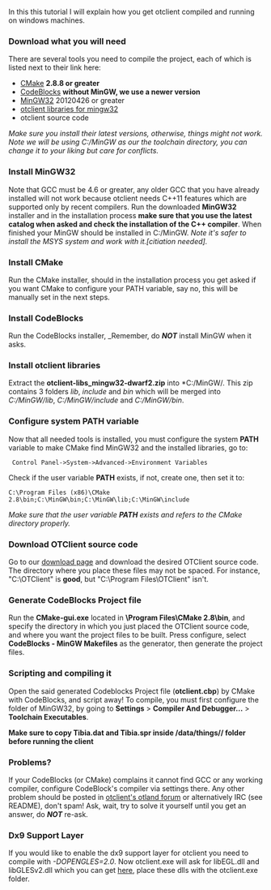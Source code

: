 In this this tutorial I will explain how you get otclient compiled and running on windows machines.

### Download what you will need

There are several tools you need to compile the project, each of which is listed next to their link here:

* [CMake](http://www.cmake.org/cmake/resources/software.html) **2.8.8 or greater**
* [CodeBlocks](http://www.codeblocks.org/downloads/26) **without MinGW, we use a newer version**
* [MinGW32](http://sourceforge.net/projects/mingw/files/Installer/mingw-get-inst/) 20120426 or greater
* [otclient libraries for mingw32](https://www.dropbox.com/sh/se1okacemoqzjve/UAkRCiGXXR/otclient-libs_mingw32-dwarf2.zip)
* otclient source code

_Make sure you install their latest versions, otherwise, things might not work._
_Note we will be using C:/MinGW as our the toolchain directory, you can change it to your liking but care for conflicts._

### Install MinGW32
Note that GCC must be 4.6 or greater, any older GCC that you have already installed will not work because otclient needs C++11 features which are supported only by recent compilers. Run the downloaded **MinGW32** installer and in the installation process **make sure that you use the latest catalog when asked and check the installation of the C++ compiler**. When finished your MinGW should be installed in C:/MinGW.
_Note it's safer to install the MSYS system and work with it.[citiation needed]._

### Install CMake
Run the CMake installer, should in the installation process you get asked if you want CMake to configure your PATH variable, say no, this will be manually set in the next steps.

### Install CodeBlocks
Run the CodeBlocks installer, _Remember, do ***NOT*** install MinGW when it asks.

### Install otclient libraries
Extract the **otclient-libs_mingw32-dwarf2.zip** into *C:/MinGW/. This zip contains 3 folders *lib*, *include* and *bin* which will be merged into *C:/MinGW/lib*, *C:/MinGW/include* and *C:/MinGW/bin*.

### Configure system PATH variable
Now that all needed tools is installed, you must configure the system **PATH** variable to make CMake find MinGW32 and the installed libraries, go to:
```
 Control Panel->System->Advanced->Environment Variables
```

Check if the user variable **PATH** exists, if not, create one, then set it to:
```
C:\Program Files (x86)\CMake 2.8\bin;C:\MinGW\bin;C:\MinGW\lib;C:\MinGW\include
```

_Make sure that the user variable **PATH** exists and refers to the CMake directory properly._

### Download OTClient source code
Go to our [download page](/download.html) and download the desired OTClient source code. The directory where you place these files may not be spaced. For instance, "C:\OTClient\" is **good**, but "C:\Program Files\OTClient" isn't.

### Generate CodeBlocks Project file
Run the **CMake-gui.exe** located in **\Program Files\CMake 2.8\bin**, and specify the directory in which you just placed the OTClient source code, and where you want the project files to be built. Press configure,  select **CodeBlocks - MinGW Makefiles** as the generator, then generate the project files.

### Scripting and compiling it
Open the said generated Codeblocks Project file (**otclient.cbp**) by CMake with CodeBlocks, and script away! To compile, you must first configure the folder of MinGW32, by going to **Settings** > **Compiler And Debugger...** > **Toolchain Executables**.

**Make sure to copy Tibia.dat and Tibia.spr inside /data/things/<version>/ folder before running the client**

### Problems?
If your CodeBlocks (or CMake) complains it cannot find GCC or any working compiler, configure CodeBlock's compiler via settings there.
Any other problem should be posted in [otclient's otland forum](http://otland.net/f494/) or alternatively IRC (see README), don't spam! Ask, wait, try to solve it yourself until you get an answer, do ***NOT*** re-ask.

### Dx9 Support Layer
If you would like to enable the dx9 support layer for otclient you need to compile with *-DOPENGLES=2.0*. Now otclient.exe will ask for libEGL.dll and libGLESv2.dll which you can get [here](https://dl.dropbox.com/u/49948294/otclient/dx9_dlls.zip), place these dlls with the otclient.exe folder.